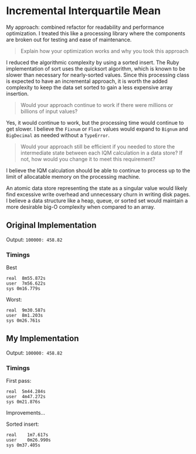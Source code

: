 # Incremental Interquartile Mean

My approach: combined refactor for readability and performance optimization. I treated this like a processing library where the components are broken out for testing and ease of maintenance.

> Explain how your optimization works and why you took this approach

I reduced the algorithmic complexity by using a sorted insert. The Ruby implementation of sort uses the quicksort algorithm, which is known to be slower than necessary for nearly-sorted values. Since this processing class is expected to have an incremental approach, it is worth the added complexity to keep the data set sorted to gain a less expensive array insertion.

> Would your approach continue to work if there were millions or billions of input values?

Yes, it would continue to work, but the processing time would continue to get slower. I believe the `Fixnum` or `Float` values would expand to `Bignum` and `BigDecimal` as needed without a `TypeError`.

> Would your approach still be efficient if you needed to store the intermediate state between each IQM calculation in a data store? If not, how would you change it to meet this requirement?

I believe the IQM calculation should be able to continue to process up to the limit of allocatable memory on the processing machine.

An atomic data store representing the state as a singular value would likely find excessive write overhead and unnecessary churn in writing disk pages. I believe a data structure like a heap, queue, or sorted set would maintain a more desirable big-O complexity when compared to an array.


## Original Implementation

Output: `100000: 458.82`

### Timings

Best

```
real  8m55.872s
user  7m56.622s
sys 0m16.779s
```

Worst:

```
real  9m30.587s
user  8m1.203s
sys 0m26.761s
```

## My Implementation

Output: `100000: 458.82`

### Timings


First pass:

```
real  5m44.284s
user  4m47.272s
sys 0m21.876s
```

Improvements…

Sorted insert:
```
real	1m7.617s
user	0m26.990s
sys	0m37.405s
```